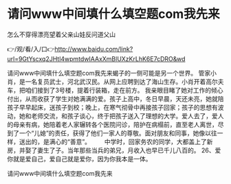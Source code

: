 # 请问www中间填什么填空题com我先来
怎么不穿得漂亮望着父亲山娃反问道父山

👉/观/看/入/口👉http://www.baidu.com/link?url=9GtYscxq2JHtl4wpmtdwIAAxXmBlUXzKrLhK6E7cDRO&wd

请问www中间填什么填空题com我先来蝎子的一侧可能是另一个世界。
管家小肖，是一名复员武士，河北武汉民。从网上应聘到达了海山生存。小肖开着高尔夫车，把咱们接到了3号楼，提着行装箱，走在前方。
我亲眼目睹了她对工作的倾心付出，从而收获了学生对她满满的爱。孩子上高中，冬日早晨，天还未亮，她就陪孩子早早起床，送孩子到校；晚上，在寒气彻骨中再接孩子回家；孩子的思想有波动，她和老师交流，和孩子谈心，终于把孩子送入了理想的大学。爱人去了，爱人的母亲有病，她陪着老人家辗转各个医院问诊，陪护在病榻前，直至老人离世，尽到了一个“儿媳”的责任，获得了他们一家人的尊敬。面对朋友和同事，她像以往一样，送出的，是满心的“善意”。
　　中学时，回家务农的同学，大都盖上了新房，并娶了妻生了子。当年那些当兵的弟兄，月收入也早已千儿八百的。
	26、爱你就是爱自己，爱自己就是爱你，因为你我本是一体。

请问www中间填什么填空题com我先来
